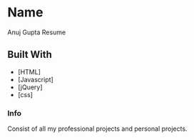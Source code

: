 # Name
Anuj Gupta Resume

## Built With
* [HTML]
* [Javascript]
* [jQuery]
* [css]

### Info
   Consist of all my professional projects and personal projects.
   
   
